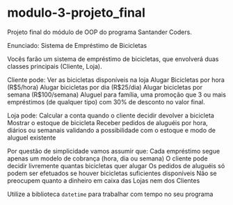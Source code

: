 # modulo-3-projeto_final
 Projeto final do módulo de OOP do programa Santander Coders.

 Enunciado:
 Sistema de Empréstimo de Bicicletas

Vocês farão um sistema de empréstimo de bicicletas, que envolverá duas classes principais (Cliente, Loja).

Cliente pode:
Ver as bicicletas disponíveis na loja
Alugar Bicicletas por hora (R\$5/hora)
Alugar bicicletas por dia (R\$25/dia)
Alugar bicicletas por semana (R\$100/semana)
Aluguel para família, uma promoção que 3 ou mais empréstimos (de qualquer tipo) com 30% de desconto no valor final.

Loja pode:
Calcular a conta quando o cliente decidir devolver a bicicleta
Mostrar o estoque de bicicleta
Receber pedidos de aluguéis por hora, diários ou semanais validando a possibilidade com o estoque e modo de aluguel existente

Por questão de simplicidade vamos assumir que:
Cada empréstimo segue apenas um modelo de cobrança (hora, dia ou semana)
O cliente pode decidir livremente quantas bicicletas quer alugar
Os pedidos de aluguéis só podem ser efetuados se houver bicicletas suficientes disponíveis
Não se preocupem quanto a dinheiro em caixa das Lojas nem dos Clientes

Utilize a biblioteca `datetime` para trabalhar com tempo no seu programa

